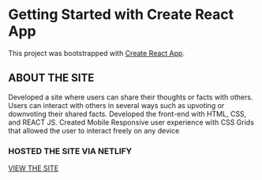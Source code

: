 # Getting Started with Create React App

This project was bootstrapped with [Create React App](https://github.com/facebook/create-react-app).

## ABOUT THE SITE

Developed a site where users can share their thoughts or facts with others.
Users can interact with others in several ways such as upvoting or downvoting their shared facts. 
Developed the front-end with HTML, CSS, and REACT JS.
Created Mobile Responsive user experience with CSS Grids that allowed the user to interact freely on any device

### HOSTED THE SITE VIA NETLIFY


[VIEW THE SITE](https://today1learn.netlify.app/)

